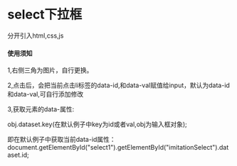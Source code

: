 # select下拉框

分开引入html,css,js

#### 使用须知
1,右侧三角为图片，自行更换。

2,点击后，会把当前点击li标签的data-id,和data-val赋值给input，默认为data-id和data-val,可自行添加修改

3,获取元素的data-属性:

obj.dataset.key(在默认例子中key为id或者val,obj为输入框对象);

即在默认例子中获取当前data-id属性：document.getElementById("select1").getElementById("imitationSelect").dataset.id;